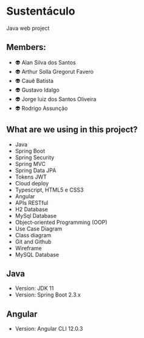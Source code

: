 # Sustentáculo

Java web project 

## Members:

<p>
    <ul>
        <li>👽 Alan Silva dos Santos</li>
        <li>👽 Arthur Solla Gregorut Favero</li>
        <li>👽 Cauê Batista</li>
        <li>👽 Gustavo Idalgo</li>
        <li>👽 Jorge luiz dos Santos Oliveira</li>
        <li>👽 Rodrigo Assunção</li>
    </ul>
</p>

## What are we using in this project?
- Java
- Spring Boot
- Spring Security
- Spring MVC
- Spring Data JPA
- Tokens JWT
- Cloud deploy
- Typescript, HTML5 e CSS3
- Angular
- APIs RESTful
- H2 Database
- MySql Database
- Object-oriented Programming (OOP)
- Use Case Diagram
- Class diagram
- Git and Github
- Wireframe
- MySQL Database

## Java
- Version: JDK 11
- Version: Spring Boot 2.3.x

## Angular
- Version: Angular CLI 12.0.3
